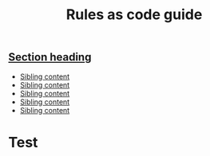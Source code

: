 <div class="case">
	<header>
		<h1>Rules as code guide</h1>
	</header>
		<div class="nsw-grid">
		<div class="nsw-col--half">
	<nav class="nsw-sidenav" aria-labelledby="sksm726ns side navigation">
    <div class="nsw-sidenav__header">
      <h2 id="sksm726ns" class="nsw-sidenav__heading">
        <a href="#" class="nsw-sidenav__heading-link">Section heading</a></h2>
    </div>
    <ul class="nsw-sidenav__list nsw-sidenav__list--level-1">
        <li class="nsw-sidenav__list-item ">
          <a href="#" class="nsw-sidenav__link ">
            Sibling content
          </a>
        </li>
        <li class="nsw-sidenav__list-item ">
          <a href="#" class="nsw-sidenav__link ">
            Sibling content
          </a>
        </li>
        <li class="nsw-sidenav__list-item has-active-children">
          <a href="#" class="nsw-sidenav__link is-current" aria-current="page">
            Sibling content
          </a>
        </li>
        <li class="nsw-sidenav__list-item ">
          <a href="#" class="nsw-sidenav__link ">
            Sibling content
          </a>
        </li>
        <li class="nsw-sidenav__list-item ">
          <a href="#" class="nsw-sidenav__link ">
            Sibling content
          </a>
        </li>
    </ul>
  </nav>
 </div>
 <div class="case">
 	<div class="nsw-grid">
		<div class="nsw-col--half">
			 <div class="content">
				<h1>Test</h1>
			</div>
		</div>
	</div>
</div>
 
</div>



